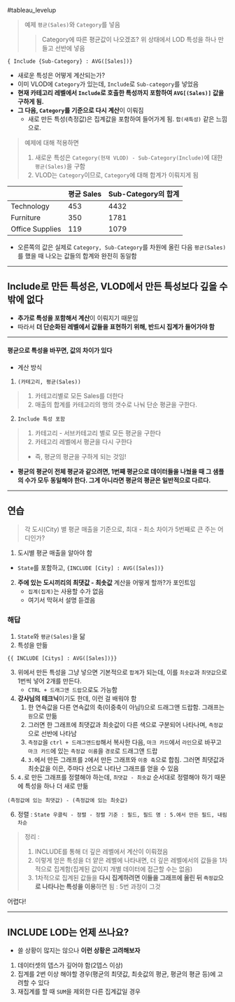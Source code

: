 #tableau_levelup 

> 예제
> `평균(Sales)`와 `Category`를 넣음
>> Category에 따른 평균값이 나오겠죠?
>위 상태에서 LOD 특성을 하나 만들고 선반에 넣음
```tableau
{ Include {Sub-Category} : AVG([Sales])}
```

- 새로운 특성은 어떻게 계산되는가?
- 이미 VLOD에 `Category`가 있는데, `Include`로 `Sub-category`를 넣었음 
- **현재 카테고리 레벨에서 `Include`로 호출한 특성까지 포함하여 `AVG[(Sales)]` 값을 구하게 됨.**
- **그 다음, `Category`를 기준으로 다시 계산**이 이뤄짐
	- 새로 만든 특성(측정값)은 집계값을 포함하여 들어가게 됨. `합(새특성)` 같은 느낌으로. 

> 예제에 대해 적용하면
> 1. 새로운 특성은 `Category(현재 VLOD) - Sub-Category(Include)`에 대한 `평균(Sales)`을 구함
> 2. VLOD는 `Category`이므로, `Category`에 대해 합계가 이뤄지게 됨

|                 | 평균 Sales | Sub-Category의 합계 |
| --------------- | ---------- | ------------------- |
| Technology      | 453        | 4432                |
| Furniture       | 350        | 1781                |
| Office Supplies | 119        | 1079                |

- 오른쪽의 값은 실제로 `Category, Sub-Category`를 차원에 올린 다음 `평균(Sales)`를 했을 때 나오는 값들의 합계와 완전히 동일함

---

## Include로 만든 특성은, VLOD에서 만든 특성보다 깊을 수 밖에 없다
- **추가로 특성을 포함해서 계산**이 이뤄지기 때문임
- 따라서 **더 단순화된 레벨에서 값들을 표현하기 위해, 반드시 집계가 들어가야 함**

---

#### 평균으로 특성을 바꾸면, 값의 차이가 있다
- 계산 방식
1. `(카테고리, 평균(Sales))`
> 1. 카테고리별로 모든 Sales를 더한다
> 2. 매출의 합계를 카테고리의 행의 갯수로 나눠 단순 평균을 구한다.

2. `Include 특성 포함`
> 1. 카테고리 - 서브카테고리 별로 모든 평균을 구한다
> 2. 카테고리 레벨에서 평균을 다시 구한다
> - 즉, 평균의 평균을 구하게 되는 것임!

- **평균의 평균이 전체 평균과 같으려면, 1번째 평균으로 데이터들을 나눴을 때 그 샘플의 수가 모두 동일해야 한다. 그게 아니라면 평균의 평균은 일반적으로 다르다.**

---
## 연습
> 각 도시(City) 별 평균 매출을 기준으로, 최대 - 최소 차이가 5번째로 큰 주는 어디인가?

1. 도시별 평균 매출을 알아야 함
- `State`를 포함하고, `{INCLUDE [City] : AVG([Sales])}`

2. **주에 있는 도시끼리의 최댓값 - 최솟값** 계산을 어떻게 할까?가 포인트임
	- `집계(집계)`는 사용할 수가 없음
	- 여기서 막혀서 설명 듣겠음

### 해답
1. `State`와 `평균(Sales)`을 닮
2. 특성을 만듦
```tableau
{{ INCLUDE [Citys] : AVG([Sales])}}
```
3. 위에서 만든 특성을 그냥 넣으면 기본적으로 `합계`가 되는데, 이를 `최솟값`과 `최댓값`으로 1번씩 넣어 2개를 만든다. 
	- `CTRL + 드래그앤 드랍`으로도 가능함
4. **강사님의 테크닉**이기도 한데, 이런 걸 배워야 함
	1. 한 연속값을 다른 연속값의 축(이중축이 아님!)으로 드래그앤 드랍함. 그래프는 `원`으로 만듦
	2. 그러면 한 그래프에 최댓값과 최솟값이 다른 색으로 구분되어 나타나며, `측정값`으로 선반에 나타남
	3. `측정값`을 `ctrl + 드래그앤드랍`해서 복사한 다음, `마크 카드`에서 `라인`으로 바꾸고 `마크 카드`에 있는 `측정값 이름`을 `경로`로 드래그앤 드랍
	4. `3.`에서 만든 그래프를 `2`에서 만든 그래프와 `이중 축`으로 합침. 그러면 최댓값과 최솟값을 이은, 주마다 선으로 나타난 그래프를 얻을 수 있음
5. `4.`로 만든 그래프를 정렬해야 하는데, `최댓값 - 최솟값` 순서대로 정렬해야 하기 때문에 특성을 하나 더 새로 만듦
```tableau
(측정값에 있는 최댓값) - (측정값에 있는 최솟값)
```
6. 정렬 : `State 우클릭 - 정렬 - 정렬 기준 : 필드, 필드 명 : 5.에서 만든 필드, 내림차순` 

> 정리 : 
> 1. INCLUDE를 통해 더 깊은 레벨에서 계산이 이뤄졌음
> 2. 이렇게 얻은 특성을 더 얕은 레벨에 나타내면, 더 깊은 레벨에서의 값들을 1차적으로 집계함(집계된 값이지 개별 데이터에 접근할 수는 없음)
> 3. 1차적으로 집계된 값들을 **다시 집계하려면 이들을 그래프에 올린 뒤 `측정값`으로 나타나는 특성을 이용**하면 됨 : 5번 과정이 그것

어렵다!


---
## INCLUDE LOD는 언제 쓰나요?
- 쓸 상황이 많지는 않으나 **이런 상황은 고려해보자**

1. 데이터셋의 뎁스가 깊어야 함(2뎁스 이상)
2. 집계를 2번 이상 해야할 경우(평균의 최댓값, 최솟값의 평균, 평균의 평균 등)에 고려할 수 있다
3. 재집계를 할 때 `SUM`을 제외한 다른 집계값일 경우
